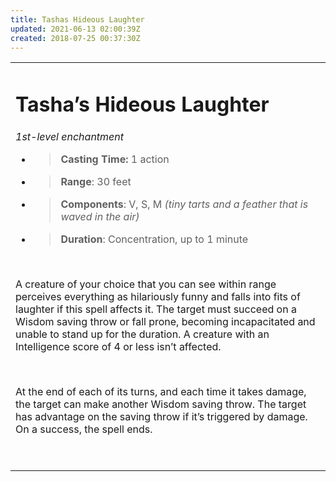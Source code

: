 ```yaml
---
title: Tashas Hideous Laughter
updated: 2021-06-13 02:00:39Z
created: 2018-07-25 00:37:30Z
---
```


<table><tbody><tr class="odd"><td><h1 id="tashas-hideous-laughter"><strong>Tasha’s Hideous Laughter</strong></h1><p><em>1st-level enchantment</em></p><ul><li><blockquote><p><strong>Casting Time:</strong> 1 action</p></blockquote></li><li><blockquote><p><strong>Range</strong>: 30 feet</p></blockquote></li><li><blockquote><p><strong>Components</strong>: V, S, M <em>(tiny tarts and a feather that is waved in the air)</em></p></blockquote></li><li><blockquote><p><strong>Duration</strong>: Concentration, up to 1 minute</p></blockquote></li></ul><p> </p><p>A creature of your choice that you can see within range perceives everything as hilariously funny and falls into fits of laughter if this spell affects it. The target must succeed on a Wisdom saving throw or fall prone, becoming incapacitated and unable to stand up for the duration. A creature with an Intelligence score of 4 or less isn’t affected.</p><p> </p><p>At the end of each of its turns, and each time it takes damage, the target can make another Wisdom saving throw. The target has advantage on the saving throw if it’s triggered by damage. On a success, the spell ends.</p><p> </p></td></tr></tbody></table>